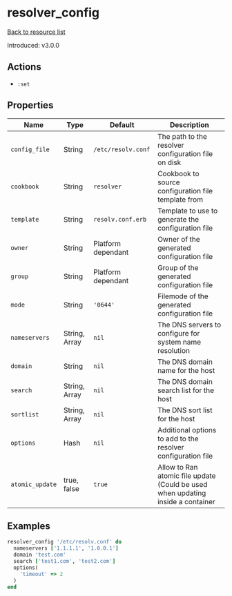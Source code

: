 # resolver_config

[Back to resource list](../README.md#resources)

Introduced: v3.0.0

## Actions

- `:set`

## Properties

| Name                   | Type          | Default                          | Description                                                                     |
| ---------------------- | ------------- | -------------------------------- | --------------------------------------------------------------------------------|
| `config_file`          | String        | `/etc/resolv.conf`               | The path to the resolver configuration file on disk                             |
| `cookbook`             | String        | `resolver`                       | Cookbook to source configuration file template from                             |
| `template`             | String        | `resolv.conf.erb`                | Template to use to generate the configuration file                              |
| `owner`                | String        | Platform dependant               | Owner of the generated configuration file                                       |
| `group`                | String        | Platform dependant               | Group of the generated configuration file                                       |
| `mode`                 | String        | `'0644'`                         | Filemode of the generated configuration file                                    |
| `nameservers`          | String, Array | `nil`                            | The DNS servers to configure for system name resolution                         |
| `domain`               | String        | `nil`                            | The DNS domain name for the host                                                |
| `search`               | String, Array | `nil`                            | The DNS domain search list for the host                                         |
| `sortlist`             | String, Array | `nil`                            | The DNS sort list for the host                                                  |
| `options`              | Hash          | `nil`                            | Additional options to add to the resolver configuration file                    |
| `atomic_update`        | true, false   | `true`                           | Allow to Ran atomic file update (Could be used when updating inside a container |

## Examples

```ruby
resolver_config '/etc/resolv.conf' do
  nameservers ['1.1.1.1', '1.0.0.1']
  domain 'test.com'
  search ['test1.com', 'test2.com']
  options(
    'timeout' => 2
  )
end
```
